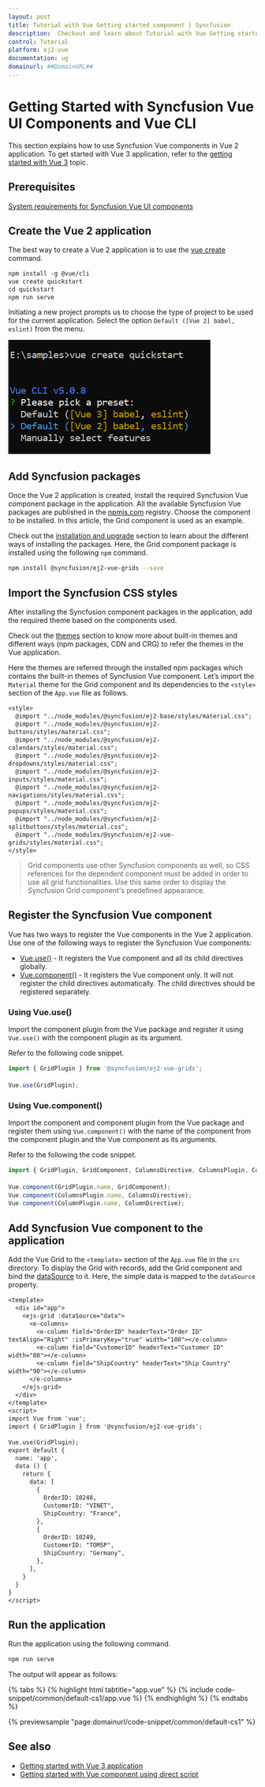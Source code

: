 ```yaml
---
layout: post
title: Tutorial with Vue Getting started component | Syncfusion
description:  Checkout and learn about Tutorial with Vue Getting started component of Syncfusion Essential JS 2 and more details.
control: Tutorial 
platform: ej2-vue
documentation: ug
domainurl: ##DomainURL##
---
```


# Getting Started with Syncfusion Vue UI Components and Vue CLI

This section explains how to use Syncfusion Vue components in Vue 2 application. To get started with Vue 3 application, refer to the [getting started with Vue 3](https://ej2.syncfusion.com/vue/documentation/getting-started/vue3-tutorial/) topic.

## Prerequisites

[System requirements for Syncfusion Vue UI components](../system-requirements)

## Create the Vue 2 application

The best way to create a Vue 2 application is to use the [vue create](https://cli.vuejs.org/#getting-started) command.

```
npm install -g @vue/cli
vue create quickstart
cd quickstart
npm run serve
```

Initiating a new project prompts us to choose the type of project to be used for the current application. Select the option `Default ([Vue 2] babel, eslint)` from the menu.

![Vue 2 project](../appearance/images/vue2-terminal.png)

## Add Syncfusion packages

Once the Vue 2 application is created, install the required Syncfusion Vue component package in the application. All the available Syncfusion Vue packages are published in the [npmjs.com](https://www.npmjs.com/search?q=ej2-vue) registry. Choose the component to be installed. In this article, the Grid component is used as an example.

Check out the [installation and upgrade](../installation-and-upgrade/installation) section to learn about the different ways of installing the packages. Here, the Grid component package is installed using the following `npm` command.

```bash
npm install @syncfusion/ej2-vue-grids --save
```

## Import the Syncfusion CSS styles

After installing the Syncfusion component packages in the application, add the required theme based on the components used.

Check out the [themes](https://ej2.syncfusion.com/vue/documentation/appearance/theme/) section to know more about built-in themes and different ways (npm packages, CDN and CRG) to refer the themes in the Vue application.

Here the themes are referred through the installed npm packages which contains the built-in themes of Syncfusion Vue component. Let’s import the `Material` theme for the Grid component and its dependencies to the `<style>` section of the `App.vue` file as follows.

```
<style>
  @import "../node_modules/@syncfusion/ej2-base/styles/material.css";
  @import "../node_modules/@syncfusion/ej2-buttons/styles/material.css";
  @import "../node_modules/@syncfusion/ej2-calendars/styles/material.css";
  @import "../node_modules/@syncfusion/ej2-dropdowns/styles/material.css";
  @import "../node_modules/@syncfusion/ej2-inputs/styles/material.css";
  @import "../node_modules/@syncfusion/ej2-navigations/styles/material.css";
  @import "../node_modules/@syncfusion/ej2-popups/styles/material.css";
  @import "../node_modules/@syncfusion/ej2-splitbuttons/styles/material.css";
  @import "../node_modules/@syncfusion/ej2-vue-grids/styles/material.css";
</style>
```

>Grid components use other Syncfusion components as well, so CSS references for the dependent component must be added in order to use all grid functionalities. Use this same order to display the Syncfusion Grid component's predefined appearance.

## Register the Syncfusion Vue component

Vue has two ways to register the Vue components in the Vue 2 application. Use one of the following ways to register the Syncfusion Vue components:
* [Vue.use()](https://v2.vuejs.org/v2/api/#Vue-use) - It registers the Vue component and all its child directives globally.
* [Vue.component()](https://v2.vuejs.org/v2/guide/components-registration.html) - It registers the Vue component only. It will not register the child directives automatically. The child directives should be registered separately.

### Using Vue.use()

Import the component plugin from the Vue package and register it using `Vue.use()` with the component plugin as its argument.

Refer to the following code snippet.

```ts
import { GridPlugin } from '@syncfusion/ej2-vue-grids';

Vue.use(GridPlugin);
```

### Using Vue.component()

Import the component and component plugin from the Vue package and register them using `Vue.component()` with the name of the component from the component plugin and the Vue component as its arguments. 

Refer to the following the code snippet.

```ts
import { GridPlugin, GridComponent, ColumnsDirective, ColumnsPlugin, ColumnDirective, ColumnPlugin} from "@syncfusion/ej2-vue-grids";

Vue.component(GridPlugin.name, GridComponent);
Vue.component(ColumnsPlugin.name, ColumnsDirective);
Vue.component(ColumnPlugin.name, ColumnDirective);
```

## Add Syncfusion Vue component to the application

Add the Vue Grid to the `<template>` section of the `App.vue` file in the `src` directory. To display the Grid with records, add the Grid component and bind the [dataSource](https://ej2.syncfusion.com/vue/documentation/api/grid/#datasource) to it. Here, the simple data is mapped to the `dataSource` property.

```
<template>
  <div id="app">
    <ejs-grid :dataSource="data">
      <e-columns>
        <e-column field="OrderID" headerText="Order ID" textAlign="Right" :isPrimaryKey="true" width="100"></e-column>
        <e-column field="CustomerID" headerText="Customer ID"  width="80"></e-column>
        <e-column field="ShipCountry" headerText="Ship Country" width="90"></e-column>
      </e-columns>
    </ejs-grid>
  </div>
</template>
<script>
import Vue from 'vue';
import { GridPlugin } from '@syncfusion/ej2-vue-grids';

Vue.use(GridPlugin);
export default {
  name: 'app',
  data () {
    return {
      data: [
        {
          OrderID: 10248,
          CustomerID: "VINET",
          ShipCountry: "France",
        },
        {
          OrderID: 10249,
          CustomerID: "TOMSP",
          ShipCountry: "Germany",
        },
      ],
    }
  }
}
</script>
```

## Run the application

Run the application using the following command.

```bash
npm run serve
```

The output will appear as follows:

{% tabs %}
{% highlight html tabtitle="app.vue" %}
{% include code-snippet/common/default-cs1/app.vue %}
{% endhighlight %}
{% endtabs %}
        
{% previewsample "page.domainurl/code-snippet/common/default-cs1" %}

## See also

* [Getting started with Vue 3 application](https://ej2.syncfusion.com/vue/documentation/getting-started/vue3-tutorial/)
* [Getting started with Vue component using direct script](https://ej2.syncfusion.com/vue/documentation/getting-started/direct-scripts/)